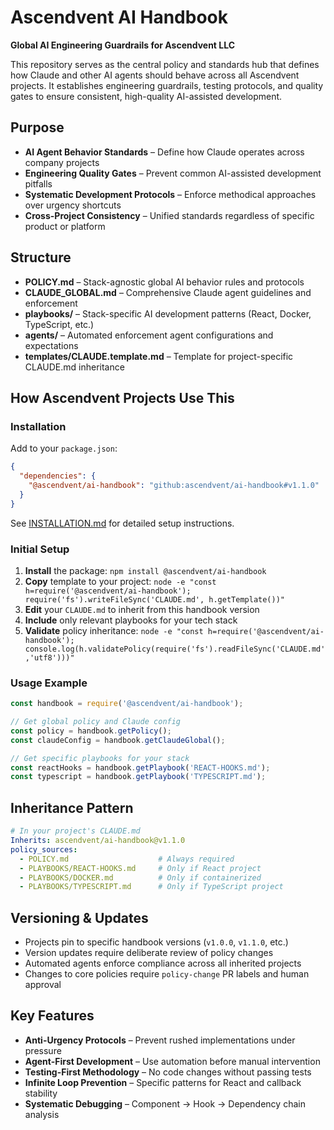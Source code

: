 # Ascendvent AI Handbook

**Global AI Engineering Guardrails for Ascendvent LLC**

This repository serves as the central policy and standards hub that defines how Claude and other AI agents should behave across all Ascendvent projects. It establishes engineering guardrails, testing protocols, and quality gates to ensure consistent, high-quality AI-assisted development.

## Purpose
- **AI Agent Behavior Standards** – Define how Claude operates across company projects
- **Engineering Quality Gates** – Prevent common AI-assisted development pitfalls
- **Systematic Development Protocols** – Enforce methodical approaches over urgency shortcuts
- **Cross-Project Consistency** – Unified standards regardless of specific product or platform

## Structure
- **POLICY.md** – Stack-agnostic global AI behavior rules and protocols
- **CLAUDE_GLOBAL.md** – Comprehensive Claude agent guidelines and enforcement
- **playbooks/** – Stack-specific AI development patterns (React, Docker, TypeScript, etc.)
- **agents/** – Automated enforcement agent configurations and expectations
- **templates/CLAUDE.template.md** – Template for project-specific CLAUDE.md inheritance

## How Ascendvent Projects Use This

### Installation

Add to your `package.json`:
```json
{
  "dependencies": {
    "@ascendvent/ai-handbook": "github:ascendvent/ai-handbook#v1.1.0"
  }
}
```

See [INSTALLATION.md](./INSTALLATION.md) for detailed setup instructions.

### Initial Setup
1. **Install** the package: `npm install @ascendvent/ai-handbook`
2. **Copy** template to your project: `node -e "const h=require('@ascendvent/ai-handbook'); require('fs').writeFileSync('CLAUDE.md', h.getTemplate())"`
3. **Edit** your `CLAUDE.md` to inherit from this handbook version
4. **Include** only relevant playbooks for your tech stack
5. **Validate** policy inheritance: `node -e "const h=require('@ascendvent/ai-handbook'); console.log(h.validatePolicy(require('fs').readFileSync('CLAUDE.md','utf8')))"`

### Usage Example
```javascript
const handbook = require('@ascendvent/ai-handbook');

// Get global policy and Claude config
const policy = handbook.getPolicy();
const claudeConfig = handbook.getClaudeGlobal();

// Get specific playbooks for your stack
const reactHooks = handbook.getPlaybook('REACT-HOOKS.md');
const typescript = handbook.getPlaybook('TYPESCRIPT.md');
```

## Inheritance Pattern
```yaml
# In your project's CLAUDE.md
Inherits: ascendvent/ai-handbook@v1.1.0
policy_sources:
  - POLICY.md                    # Always required
  - PLAYBOOKS/REACT-HOOKS.md     # Only if React project
  - PLAYBOOKS/DOCKER.md          # Only if containerized
  - PLAYBOOKS/TYPESCRIPT.md      # Only if TypeScript project
```

## Versioning & Updates
- Projects pin to specific handbook versions (`v1.0.0`, `v1.1.0`, etc.)
- Version updates require deliberate review of policy changes
- Automated agents enforce compliance across all inherited projects
- Changes to core policies require `policy-change` PR labels and human approval

## Key Features
- **Anti-Urgency Protocols** – Prevent rushed implementations under pressure
- **Agent-First Development** – Use automation before manual intervention
- **Testing-First Methodology** – No code changes without passing tests
- **Infinite Loop Prevention** – Specific patterns for React and callback stability
- **Systematic Debugging** – Component → Hook → Dependency chain analysis

